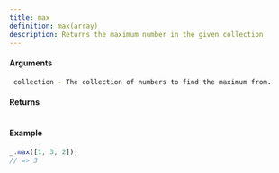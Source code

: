 ```yaml
---
title: max
definition: max(array)
description: Returns the maximum number in the given collection.
---
```



#### Arguments


```bash
 collection - The collection of numbers to find the maximum from.
```


#### Returns


```bash

```


#### Example


```ts
_.max([1, 3, 2]);
// => 3
```